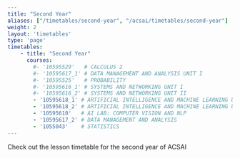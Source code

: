 ```yaml
---
title: "Second Year"
aliases: ["/timetables/second-year", "/acsai/timetables/second-year"]
weight: 2
layout: 'timetables'
type: 'page'
timetables:
    - title: "Second Year"
      courses: 
        #- '10595529'   # CALCULUS 2
        #- '10595617_1' # DATA MANAGEMENT AND ANALYSIS UNIT I
        #- '10595525'   # PROBABILITY
        #- '10595616_1' # SYSTEMS AND NETWORKING UNIT I
        #- '10595616_2' # SYSTEMS AND NETWORKING UNIT II
        - '10595618_1' # ARTIFICIAL INTELLIGENCE AND MACHINE LEARNING UNIT I
        - '10595618_2' # ARTIFICIAL INTELLIGENCE AND MACHINE LEARNING UNIT II
        - '10595610'   # AI LAB: COMPUTER VISION AND NLP
        - '10595617_2' # DATA MANAGEMENT AND ANALYSIS
        - '1055043'    # STATISTICS
---
```


Check out the lesson timetable for the second year of ACSAI

